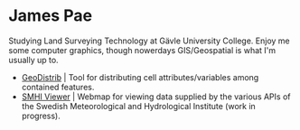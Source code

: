 # James Pae

Studying Land Surveying Technology at Gävle University College. Enjoy me some computer graphics, though nowerdays GIS/Geospatial is what I'm usually up to.

- [GeoDistrib](https://github.com/JmsPae/GeoDistrib/) | Tool for distributing cell attributes/variables among contained features.
- [SMHI Viewer](https://jmspae.github.io/SMHI-Viewer/) | Webmap for viewing data supplied by the various APIs of the Swedish Meteorological and Hydrological Institute (work in progress).

<!--
**JmsPae/JmsPae** is a ✨ _special_ ✨ repository because its `README.md` (this file) appears on your GitHub profile.

Here are some ideas to get you started:

- 🔭 I’m currently working on ...
- 🌱 I’m currently learning ...
- 👯 I’m looking to collaborate on ...
- 🤔 I’m looking for help with ...
- 💬 Ask me about ...
- 📫 How to reach me: ...
- 😄 Pronouns: ...
- ⚡ Fun fact: ...
-->
